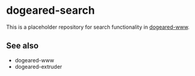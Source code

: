 # dogeared-search

This is a placeholder repository for search functionality in [dogeared-www]().

## See also

* dogeared-www
* dogeared-extruder
